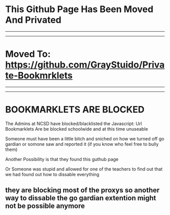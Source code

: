 # This Github Page Has Been Moved And Privated
-------------------------------------------------

-------------------------------------------------
# Moved To: https://github.com/GrayStuido/Private-Bookmrklets
-------------------------------------------------

-------------------------------------------------
# BOOKMARKLETS ARE BLOCKED

The Admins at NCSD have blocked/blacklisted the Javascript: Url
Bookmarklets Are be blocked schoolwide and at this time unuseable

Someone must have been a little bitch and sniched on how we turned off go gardian or somone saw and reported it (if you know who feel free to bully them)

Another Possibility is that they found this guthub page

Or Someone was stupid and allowed for one of the teachers to find out that we had found out how to dissable everything

they are blocking most of the proxys so another way to dissable the go gardian extention might not be possible anymore
-------------------------------------------------
